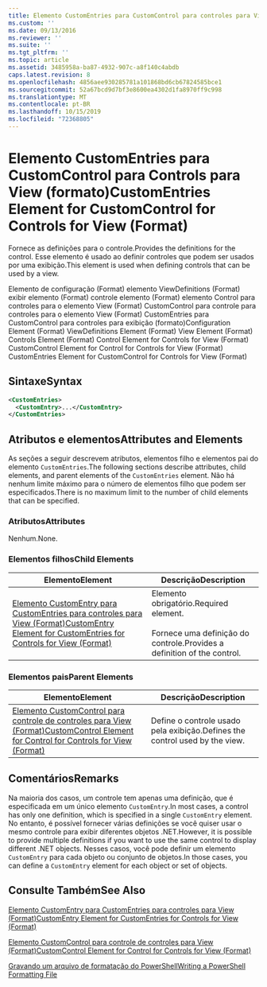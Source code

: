```yaml
---
title: Elemento CustomEntries para CustomControl para controles para View (Format) | Microsoft Docs
ms.custom: ''
ms.date: 09/13/2016
ms.reviewer: ''
ms.suite: ''
ms.tgt_pltfrm: ''
ms.topic: article
ms.assetid: 3485958a-ba87-4932-907c-a8f140c4abdb
caps.latest.revision: 8
ms.openlocfilehash: 4856aee930285781a101868bd6cb67824585bce1
ms.sourcegitcommit: 52a67bcd9d7bf3e8600ea4302d1fa8970ff9c998
ms.translationtype: MT
ms.contentlocale: pt-BR
ms.lasthandoff: 10/15/2019
ms.locfileid: "72368805"
---
```

# <a name="customentries-element-for-customcontrol-for-controls-for-view-format"></a><span data-ttu-id="6ad0f-102">Elemento CustomEntries para CustomControl para Controls para View (formato)</span><span class="sxs-lookup"><span data-stu-id="6ad0f-102">CustomEntries Element for CustomControl for Controls for View (Format)</span></span>

<span data-ttu-id="6ad0f-103">Fornece as definições para o controle.</span><span class="sxs-lookup"><span data-stu-id="6ad0f-103">Provides the definitions for the control.</span></span> <span data-ttu-id="6ad0f-104">Esse elemento é usado ao definir controles que podem ser usados por uma exibição.</span><span class="sxs-lookup"><span data-stu-id="6ad0f-104">This element is used when defining controls that can be used by a view.</span></span>

<span data-ttu-id="6ad0f-105">Elemento de configuração (Format) elemento ViewDefinitions (Format) exibir elemento (Format) controle elemento (Format) elemento Control para controles para o elemento View (Format) CustomControl para controle para controles para o elemento View (Format) CustomEntries para CustomControl para controles para exibição (formato)</span><span class="sxs-lookup"><span data-stu-id="6ad0f-105">Configuration Element (Format) ViewDefinitions Element (Format) View Element (Format) Controls Element (Format) Control Element for Controls for View (Format) CustomControl Element for Control for Controls for View (Format) CustomEntries Element for CustomControl for Controls for View (Format)</span></span>

## <a name="syntax"></a><span data-ttu-id="6ad0f-106">Sintaxe</span><span class="sxs-lookup"><span data-stu-id="6ad0f-106">Syntax</span></span>

```xml
<CustomEntries>
  <CustomEntry>...</CustomEntry>
</CustomEntries>
```

## <a name="attributes-and-elements"></a><span data-ttu-id="6ad0f-107">Atributos e elementos</span><span class="sxs-lookup"><span data-stu-id="6ad0f-107">Attributes and Elements</span></span>

<span data-ttu-id="6ad0f-108">As seções a seguir descrevem atributos, elementos filho e elementos pai do elemento `CustomEntries`.</span><span class="sxs-lookup"><span data-stu-id="6ad0f-108">The following sections describe attributes, child elements, and parent elements of the `CustomEntries` element.</span></span> <span data-ttu-id="6ad0f-109">Não há nenhum limite máximo para o número de elementos filho que podem ser especificados.</span><span class="sxs-lookup"><span data-stu-id="6ad0f-109">There is no maximum limit to the number of child elements that can be specified.</span></span>

### <a name="attributes"></a><span data-ttu-id="6ad0f-110">Atributos</span><span class="sxs-lookup"><span data-stu-id="6ad0f-110">Attributes</span></span>

<span data-ttu-id="6ad0f-111">Nenhum.</span><span class="sxs-lookup"><span data-stu-id="6ad0f-111">None.</span></span>

### <a name="child-elements"></a><span data-ttu-id="6ad0f-112">Elementos filhos</span><span class="sxs-lookup"><span data-stu-id="6ad0f-112">Child Elements</span></span>

|<span data-ttu-id="6ad0f-113">Elemento</span><span class="sxs-lookup"><span data-stu-id="6ad0f-113">Element</span></span>|<span data-ttu-id="6ad0f-114">Descrição</span><span class="sxs-lookup"><span data-stu-id="6ad0f-114">Description</span></span>|
|-------------|-----------------|
|[<span data-ttu-id="6ad0f-115">Elemento CustomEntry para CustomEntries para controles para View (Format)</span><span class="sxs-lookup"><span data-stu-id="6ad0f-115">CustomEntry Element for CustomEntries for Controls for View (Format)</span></span>](./customentry-element-for-customentries-for-controls-for-view-format.md)|<span data-ttu-id="6ad0f-116">Elemento obrigatório.</span><span class="sxs-lookup"><span data-stu-id="6ad0f-116">Required element.</span></span><br /><br /> <span data-ttu-id="6ad0f-117">Fornece uma definição do controle.</span><span class="sxs-lookup"><span data-stu-id="6ad0f-117">Provides a definition of the control.</span></span>|

### <a name="parent-elements"></a><span data-ttu-id="6ad0f-118">Elementos pais</span><span class="sxs-lookup"><span data-stu-id="6ad0f-118">Parent Elements</span></span>

|<span data-ttu-id="6ad0f-119">Elemento</span><span class="sxs-lookup"><span data-stu-id="6ad0f-119">Element</span></span>|<span data-ttu-id="6ad0f-120">Descrição</span><span class="sxs-lookup"><span data-stu-id="6ad0f-120">Description</span></span>|
|-------------|-----------------|
|[<span data-ttu-id="6ad0f-121">Elemento CustomControl para controle de controles para View (Format)</span><span class="sxs-lookup"><span data-stu-id="6ad0f-121">CustomControl Element for Control for Controls for View (Format)</span></span>](./customcontrol-element-for-control-for-controls-for-view-format.md)|<span data-ttu-id="6ad0f-122">Define o controle usado pela exibição.</span><span class="sxs-lookup"><span data-stu-id="6ad0f-122">Defines the control used by the view.</span></span>|

## <a name="remarks"></a><span data-ttu-id="6ad0f-123">Comentários</span><span class="sxs-lookup"><span data-stu-id="6ad0f-123">Remarks</span></span>

<span data-ttu-id="6ad0f-124">Na maioria dos casos, um controle tem apenas uma definição, que é especificada em um único elemento `CustomEntry`.</span><span class="sxs-lookup"><span data-stu-id="6ad0f-124">In most cases, a control has only one definition, which is specified in a single `CustomEntry` element.</span></span> <span data-ttu-id="6ad0f-125">No entanto, é possível fornecer várias definições se você quiser usar o mesmo controle para exibir diferentes objetos .NET.</span><span class="sxs-lookup"><span data-stu-id="6ad0f-125">However, it is possible to provide multiple definitions if you want to use the same control to display different .NET objects.</span></span> <span data-ttu-id="6ad0f-126">Nesses casos, você pode definir um elemento `CustomEntry` para cada objeto ou conjunto de objetos.</span><span class="sxs-lookup"><span data-stu-id="6ad0f-126">In those cases, you can define a `CustomEntry` element for each object or set of objects.</span></span>

## <a name="see-also"></a><span data-ttu-id="6ad0f-127">Consulte Também</span><span class="sxs-lookup"><span data-stu-id="6ad0f-127">See Also</span></span>

[<span data-ttu-id="6ad0f-128">Elemento CustomEntry para CustomEntries para controles para View (Format)</span><span class="sxs-lookup"><span data-stu-id="6ad0f-128">CustomEntry Element for CustomEntries for Controls for View (Format)</span></span>](./customentry-element-for-customentries-for-controls-for-view-format.md)

[<span data-ttu-id="6ad0f-129">Elemento CustomControl para controle de controles para View (Format)</span><span class="sxs-lookup"><span data-stu-id="6ad0f-129">CustomControl Element for Control for Controls for View (Format)</span></span>](./customcontrol-element-for-control-for-controls-for-view-format.md)

[<span data-ttu-id="6ad0f-130">Gravando um arquivo de formatação do PowerShell</span><span class="sxs-lookup"><span data-stu-id="6ad0f-130">Writing a PowerShell Formatting File</span></span>](./writing-a-powershell-formatting-file.md)

